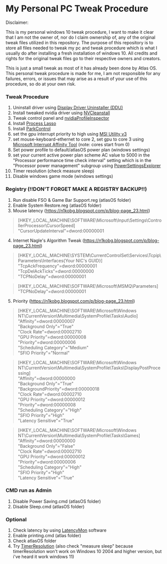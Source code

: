 # My Personal PC Tweak Procedure

Disclaimer:

This is my personal windows 10 tweak procedure, I want to make it clear that I am not the owner of, nor do I claim ownership of, any of the original tweak files utilized in this repository. The purpose of this repository is to store all files needed to tweak my pc and tweak procedure which is what I usually do after installing a fresh installation of windows 10. All credits and rights for the original tweak files go to their respective owners and creators.

This is just a small tweak as most of it has already been done by Atlas OS. 
This personal tweak procedure is made for me, I am not responsible for any failures, errors, or issues that may arise as a result of your use of this procedure, so do at your own risk.

### Tweak Procedure
1.  Uninstall driver using [Display Driver Uninstaller (DDU)](https://www.guru3d.com/download/display-driver-uninstaller-download/) 
2.  Install tweaked nvidia driver using [NVCleanstall](https://www.techpowerup.com/download/techpowerup-nvcleanstall/)
3.  Tweak control panel and [nvidiaProfileInspector](https://github.com/Orbmu2k/nvidiaProfileInspector/releases)
4.  Install [Process Lasso](https://bitsum.com/get-lasso-pro/)
5.  Install [ParkControl](https://bitsum.com/parkcontrol/)
6.  set the gpu interrupt priority to high using [MSI Utility v3](https://forums.guru3d.com/threads/windows-line-based-vs-message-signaled-based-interrupts-msi-tool.378044/)
7.  set mouse-keyboard-ethernet to core 2, set gpu to core 3  using [Microsoft Interrupt Affinity Tool](https://www.techpowerup.com/download/microsoft-interrupt-affinity-tool/) (note: cores start from 0)
8.  Set power profile to default/atlasOS power plan (windows settings)
9.  set your current active power plan scheme AC value to 5000 in the "Processor performance time check interval" setting which is in the "Processor power management" subgroup using [PowerSettingsExplorer](https://forums.guru3d.com/threads/windows-power-plan-settings-explorer-utility.416058/)
10. Timer resolution (check measure sleep)
11. Disable windows game mode (windows settings)

### Registry (!!DON'T FORGET MAKE A REGISTRY BACKUP!!)
1. Run disable FSO & Game Bar Support.reg (atlasOS folder)
2. Enable System Restore.reg (atlasOS folder)
3. Mouse latency (https://n1kobg.blogspot.com/p/blog-page_23.html)
>[HKEY_LOCAL_MACHINE\SOFTWARE\Microsoft\Input\Settings\ControllerProcessor\CursorSpeed]  
>"CursorUpdateInterval"=dword:00000001
4. Internet Nagle's Algorithm Tweak (https://n1kobg.blogspot.com/p/blog-page_23.html)
>[HKEY_LOCAL_MACHINE\SYSTEM\CurrentControlSet\Services\Tcpip\Parameters\Interfaces\{Your NIC's GUID}]  
>"TcpAckFrequency"=dword:00000001  
>"TcpDelAckTicks"=dword:00000000  
>"TCPNoDelay"=dword:00000001
  
>[HKEY_LOCAL_MACHINE\SOFTWARE\Microsoft\MSMQ\Parameters]  
>"TCPNoDelay"=dword:00000001
5. Priority (https://n1kobg.blogspot.com/p/blog-page_23.html)
>[HKEY_LOCAL_MACHINE\SOFTWARE\Microsoft\Windows NT\CurrentVersion\Multimedia\SystemProfile\Tasks\Audio]  
>"Affinity"=dword:00000007  
>"Background Only"="True"  
>"Clock Rate"=dword:00002710  
>"GPU Priority"=dword:00000008  
>"Priority"=dword:00000006  
>"Scheduling Category"="Medium"  
>"SFIO Priority"="Normal"

>[HKEY_LOCAL_MACHINE\SOFTWARE\Microsoft\Windows NT\CurrentVersion\Multimedia\SystemProfile\Tasks\DisplayPostProcessing]  
>"Affinity"=dword:00000000  
>"Background Only"="True"  
>"BackgroundPriority"=dword:00000018  
>"Clock Rate"=dword:00002710  
>"GPU Priority"=dword:00000012  
>"Priority"=dword:00000008  
>"Scheduling Category"="High"  
>"SFIO Priority"="High"  
>"Latency Sensitive"="True"  
  
>[HKEY_LOCAL_MACHINE\SOFTWARE\Microsoft\Windows NT\CurrentVersion\Multimedia\SystemProfile\Tasks\Games]  
>"Affinity"=dword:00000000  
>"Background Only"="False"  
>"Clock Rate"=dword:00002710  
>"GPU Priority"=dword:00000012  
>"Priority"=dword:00000006  
>"Scheduling Category"="High"  
>"SFIO Priority"="High"  
>"Latency Sensitive"="True"  

### CMD run as Admin
1. Disable Power Saving.cmd (atlasOS folder)
2. Disable Sleep.cmd (atlasOS folder)
   

### Optional
1. Check latency by using [LatencyMon](https://www.resplendence.com/latencymon) software
2. Enable printing.cmd (atlas folder)
3. Check atlasOS folder
4. Try [TimerResolution](https://github.com/amitxv/TimerResolution) (also check "measure sleep" because timerResolution won't work on Windows 10 2004 and higher version, but i've heard it work windows 11)
